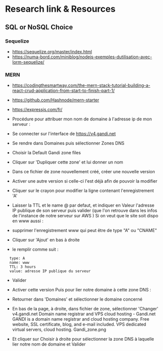 # Research link & Resources

## SQL or NoSQL Choice

### Sequelize
- https://sequelize.org/master/index.html
- https://numa-bord.com/miniblog/nodejs-exemples-dutilisation-avec-lorm-sequelize/


### MERN
- https://codingthesmartway.com/the-mern-stack-tutorial-building-a-react-crud-application-from-start-to-finish-part-1/
- https://github.com/Hashnode/mern-starter
- https://expressjs.com/fr/

- Procédure pour attribuer mon nom de domaine à l'adresse ip de mon serveur :
- Se connecter sur l'interface de https://v4.gandi.net
- Se rendre dans Domaines puis sélectionner Zones DNS
- Choisir la Default Gandi zone files
- Cliquer sur 'Dupliquer cette zone' et lui donner un nom
- Dans ce fichier de zone nouvellement créé, créer une nouvelle version
- Activer une autre version si celle-ci l'est déjà afin de pouvoir la modifier
- Cliquer sur le crayon pour modifier la ligne contenant l'enregistrement 'A'
- Laisser la TTL et le name @ par defaut, et indiquer en Valeur l'adresse IP publique de son serveur puis valider (que l'on retrouve dans les infos de l'instance de notre serveur sur AWS )
Si on veut que le site soit dispo en www aussi :
- supprimer l'enregistrement www qui peut être de type "A" ou "CNAME"
- Cliquer sur 'Ajout' en bas à droite
- le remplir comme suit :
```
  type: A
  name: www
  TTL: 3 hours
  value: adresse IP publique du serveur
```
- Valider
- Activer cette version
Puis pour lier notre domaine à cette zone DNS :
- Retourner dans 'Domaines' et sélectionner le domaine concerné
- En bas de la page, à droite, dans fichier de zone, sélectionner 'Changer'
v4.gandi.net
Domain name registrar and VPS cloud hosting - Gandi.net
GANDI is a domain name registrar and cloud hosting company. Free website, SSL certificate, blog, and e-mail included. VPS dedicated virtual servers, cloud hosting.
Gandi_zone.png 

- Et cliquer sur Choisir à droite pour sélectionner la zone DNS à laquelle lier notre nom de domaine et Valider